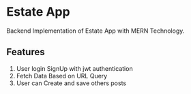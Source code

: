 # Estate App
Backend Implementation of Estate App with MERN Technology.

## Features
1. User login SignUp with jwt authentication
2. Fetch Data Based on URL Query
3. User can Create and save others posts